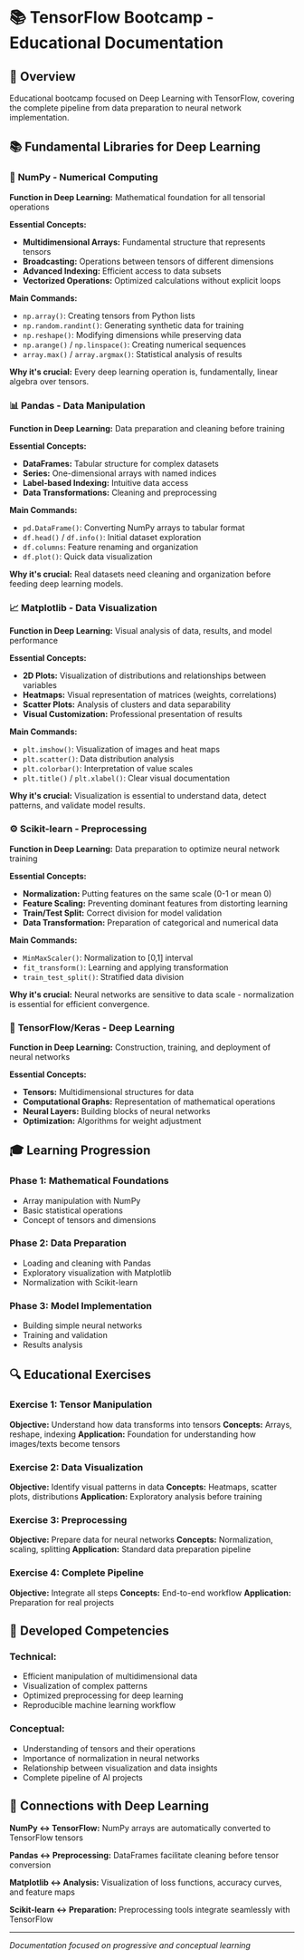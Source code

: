# 📚 TensorFlow Bootcamp - Educational Documentation

## 🎯 Overview
Educational bootcamp focused on Deep Learning with TensorFlow, covering the complete pipeline from data preparation to neural network implementation.

## 📚 Fundamental Libraries for Deep Learning

### 🔢 **NumPy - Numerical Computing**
**Function in Deep Learning:** Mathematical foundation for all tensorial operations

**Essential Concepts:**
- **Multidimensional Arrays:** Fundamental structure that represents tensors
- **Broadcasting:** Operations between tensors of different dimensions
- **Advanced Indexing:** Efficient access to data subsets
- **Vectorized Operations:** Optimized calculations without explicit loops

**Main Commands:**
- `np.array()`: Creating tensors from Python lists
- `np.random.randint()`: Generating synthetic data for training
- `np.reshape()`: Modifying dimensions while preserving data
- `np.arange()` / `np.linspace()`: Creating numerical sequences
- `array.max()` / `array.argmax()`: Statistical analysis of results

**Why it's crucial:** Every deep learning operation is, fundamentally, linear algebra over tensors.

### 📊 **Pandas - Data Manipulation**
**Function in Deep Learning:** Data preparation and cleaning before training

**Essential Concepts:**
- **DataFrames:** Tabular structure for complex datasets
- **Series:** One-dimensional arrays with named indices
- **Label-based Indexing:** Intuitive data access
- **Data Transformations:** Cleaning and preprocessing

**Main Commands:**
- `pd.DataFrame()`: Converting NumPy arrays to tabular format
- `df.head()` / `df.info()`: Initial dataset exploration
- `df.columns`: Feature renaming and organization
- `df.plot()`: Quick data visualization

**Why it's crucial:** Real datasets need cleaning and organization before feeding deep learning models.

### 📈 **Matplotlib - Data Visualization**
**Function in Deep Learning:** Visual analysis of data, results, and model performance

**Essential Concepts:**
- **2D Plots:** Visualization of distributions and relationships between variables
- **Heatmaps:** Visual representation of matrices (weights, correlations)
- **Scatter Plots:** Analysis of clusters and data separability
- **Visual Customization:** Professional presentation of results

**Main Commands:**
- `plt.imshow()`: Visualization of images and heat maps
- `plt.scatter()`: Data distribution analysis
- `plt.colorbar()`: Interpretation of value scales
- `plt.title()` / `plt.xlabel()`: Clear visual documentation

**Why it's crucial:** Visualization is essential to understand data, detect patterns, and validate model results.

### ⚙️ **Scikit-learn - Preprocessing**
**Function in Deep Learning:** Data preparation to optimize neural network training

**Essential Concepts:**
- **Normalization:** Putting features on the same scale (0-1 or mean 0)
- **Feature Scaling:** Preventing dominant features from distorting learning
- **Train/Test Split:** Correct division for model validation
- **Data Transformation:** Preparation of categorical and numerical data

**Main Commands:**
- `MinMaxScaler()`: Normalization to [0,1] interval
- `fit_transform()`: Learning and applying transformation
- `train_test_split()`: Stratified data division

**Why it's crucial:** Neural networks are sensitive to data scale - normalization is essential for efficient convergence.

### 🧠 **TensorFlow/Keras - Deep Learning**
**Function in Deep Learning:** Construction, training, and deployment of neural networks

**Essential Concepts:**
- **Tensors:** Multidimensional structures for data
- **Computational Graphs:** Representation of mathematical operations
- **Neural Layers:** Building blocks of neural networks
- **Optimization:** Algorithms for weight adjustment

## 🎓 Learning Progression

### **Phase 1: Mathematical Foundations**
- Array manipulation with NumPy
- Basic statistical operations
- Concept of tensors and dimensions

### **Phase 2: Data Preparation**
- Loading and cleaning with Pandas
- Exploratory visualization with Matplotlib
- Normalization with Scikit-learn

### **Phase 3: Model Implementation**
- Building simple neural networks
- Training and validation
- Results analysis

## 🔍 Educational Exercises

### **Exercise 1: Tensor Manipulation**
**Objective:** Understand how data transforms into tensors
**Concepts:** Arrays, reshape, indexing
**Application:** Foundation for understanding how images/texts become tensors

### **Exercise 2: Data Visualization**
**Objective:** Identify visual patterns in data
**Concepts:** Heatmaps, scatter plots, distributions
**Application:** Exploratory analysis before training

### **Exercise 3: Preprocessing**
**Objective:** Prepare data for neural networks
**Concepts:** Normalization, scaling, splitting
**Application:** Standard data preparation pipeline

### **Exercise 4: Complete Pipeline**
**Objective:** Integrate all steps
**Concepts:** End-to-end workflow
**Application:** Preparation for real projects

## 🎯 Developed Competencies

### **Technical:**
- Efficient manipulation of multidimensional data
- Visualization of complex patterns
- Optimized preprocessing for deep learning
- Reproducible machine learning workflow

### **Conceptual:**
- Understanding of tensors and their operations
- Importance of normalization in neural networks
- Relationship between visualization and data insights
- Complete pipeline of AI projects

## 🔗 Connections with Deep Learning

**NumPy ↔ TensorFlow:** NumPy arrays are automatically converted to TensorFlow tensors

**Pandas ↔ Preprocessing:** DataFrames facilitate cleaning before tensor conversion

**Matplotlib ↔ Analysis:** Visualization of loss functions, accuracy curves, and feature maps

**Scikit-learn ↔ Preparation:** Preprocessing tools integrate seamlessly with TensorFlow

---
*Documentation focused on progressive and conceptual learning*